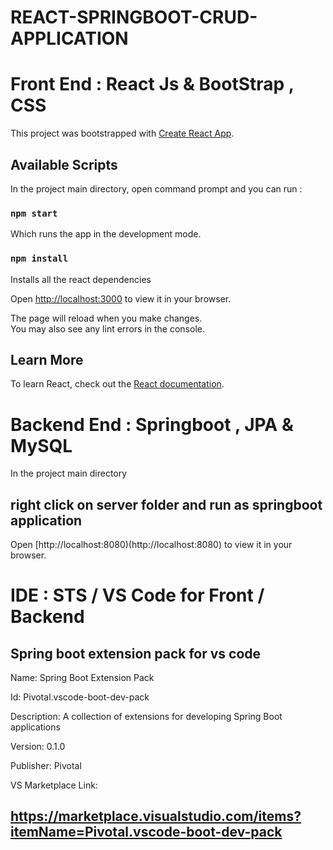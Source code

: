 # REACT-SPRINGBOOT-CRUD-APPLICATION

# Front End : React Js & BootStrap , CSS

This project was bootstrapped with [Create React App](https://github.com/facebook/create-react-app).

## Available Scripts

In the project main directory, open command prompt and you can run :



### `npm start`



Which runs the app in the development mode.



### `npm install`



Installs all the react dependencies



Open [http://localhost:3000](http://localhost:3000) to view it in your browser.

The page will reload when you make changes.\
You may also see any lint errors in the console.

## Learn More

To learn React, check out the [React documentation](https://reactjs.org/).


# Backend End : Springboot , JPA & MySQL


In the project main directory 



## right click on server folder and run as springboot application



Open [http://localhost:8080)(http://localhost:8080) to view it in your browser.


# IDE : STS / VS Code for Front / Backend 

## Spring boot extension pack for vs code

Name: Spring Boot Extension Pack

Id: Pivotal.vscode-boot-dev-pack

Description: A collection of extensions for developing Spring Boot applications

Version: 0.1.0

Publisher: Pivotal

VS Marketplace Link:

## https://marketplace.visualstudio.com/items?itemName=Pivotal.vscode-boot-dev-pack




